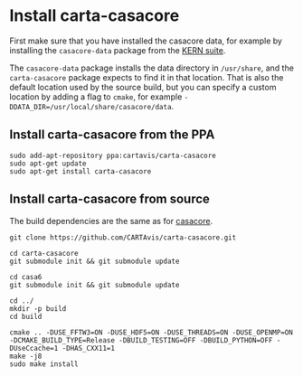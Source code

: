 # Install carta-casacore

First make sure that you have installed the casacore data, for example by installing the `casacore-data` package from the [KERN suite](https://kernsuite.info/).

The `casacore-data` package installs the data directory in `/usr/share`, and the `carta-casacore` package expects to find it in that location. That is also the default location used by the source build, but you can specify a custom location by adding a flag to `cmake`, for example `-DDATA_DIR=/usr/local/share/casacore/data`.

## Install carta-casacore from the PPA

```
sudo add-apt-repository ppa:cartavis/carta-casacore
sudo apt-get update
sudo apt-get install carta-casacore

```

## Install carta-casacore from source

The build dependencies are the same as for [casacore](https://github.com/casacore/casacore#requirements).

```
git clone https://github.com/CARTAvis/carta-casacore.git

cd carta-casacore
git submodule init && git submodule update

cd casa6
git submodule init && git submodule update

cd ../
mkdir -p build
cd build

cmake .. -DUSE_FFTW3=ON -DUSE_HDF5=ON -DUSE_THREADS=ON -DUSE_OPENMP=ON -DCMAKE_BUILD_TYPE=Release -DBUILD_TESTING=OFF -DBUILD_PYTHON=OFF -DUseCcache=1 -DHAS_CXX11=1
make -j8
sudo make install
```

